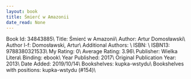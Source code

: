 ```yaml
---
layout: book
title: Śmierć w Amazonii
date_read: None
---
```


Book Id: 34843885\ 
Title: Śmierć w Amazonii\ 
Author: Artur Domosławski\ 
Author l-f: Domosławski, Artur\ 
Additional Authors: \ 
ISBN: \ 
ISBN13: 9788380321533\ 
My Rating: 0\ 
Average Rating: 3.96\ 
Publisher: Wielka Litera\ 
Binding: ebook\ 
Year Published: 2017\ 
Original Publication Year: 2013\ 
Date Added: 2019/10/14\ 
Bookshelves: kupka-wstydu\ 
Bookshelves with positions: kupka-wstydu (#154)\ 

